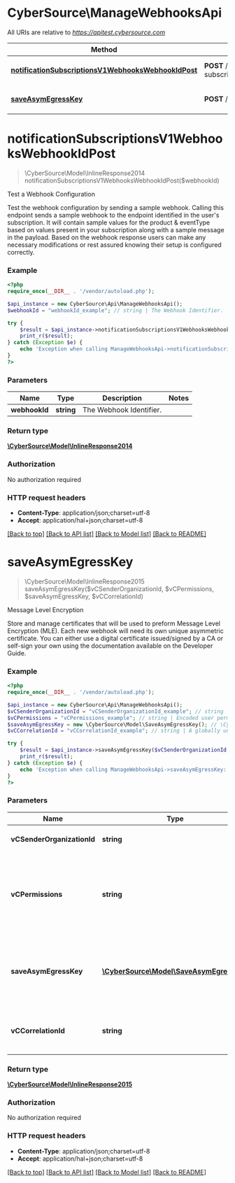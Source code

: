 # CyberSource\ManageWebhooksApi

All URIs are relative to *https://apitest.cybersource.com*

Method | HTTP request | Description
------------- | ------------- | -------------
[**notificationSubscriptionsV1WebhooksWebhookIdPost**](ManageWebhooksApi.md#notificationSubscriptionsV1WebhooksWebhookIdPost) | **POST** /notification-subscriptions/v1/webhooks/{webhookId} | Test a Webhook Configuration
[**saveAsymEgressKey**](ManageWebhooksApi.md#saveAsymEgressKey) | **POST** /kms/egress/v2/keys-asym | Message Level Encryption


# **notificationSubscriptionsV1WebhooksWebhookIdPost**
> \CyberSource\Model\InlineResponse2014 notificationSubscriptionsV1WebhooksWebhookIdPost($webhookId)

Test a Webhook Configuration

Test the webhook configuration by sending a sample webhook. Calling this endpoint sends a sample webhook to the endpoint identified in the user's subscription.   It will contain sample values for the product & eventType based on values present in your subscription along with a sample message in the payload.   Based on the webhook response users can make any necessary modifications or rest assured knowing their setup is configured correctly.

### Example
```php
<?php
require_once(__DIR__ . '/vendor/autoload.php');

$api_instance = new CyberSource\Api\ManageWebhooksApi();
$webhookId = "webhookId_example"; // string | The Webhook Identifier.

try {
    $result = $api_instance->notificationSubscriptionsV1WebhooksWebhookIdPost($webhookId);
    print_r($result);
} catch (Exception $e) {
    echo 'Exception when calling ManageWebhooksApi->notificationSubscriptionsV1WebhooksWebhookIdPost: ', $e->getMessage(), PHP_EOL;
}
?>
```

### Parameters

Name | Type | Description  | Notes
------------- | ------------- | ------------- | -------------
 **webhookId** | **string**| The Webhook Identifier. |

### Return type

[**\CyberSource\Model\InlineResponse2014**](../Model/InlineResponse2014.md)

### Authorization

No authorization required

### HTTP request headers

 - **Content-Type**: application/json;charset=utf-8
 - **Accept**: application/hal+json;charset=utf-8

[[Back to top]](#) [[Back to API list]](../../README.md#documentation-for-api-endpoints) [[Back to Model list]](../../README.md#documentation-for-models) [[Back to README]](../../README.md)

# **saveAsymEgressKey**
> \CyberSource\Model\InlineResponse2015 saveAsymEgressKey($vCSenderOrganizationId, $vCPermissions, $saveAsymEgressKey, $vCCorrelationId)

Message Level Encryption

Store and manage certificates that will be used to preform Message Level Encryption (MLE). Each new webhook will need its own unique asymmetric certificate. You can either use a digital certificate issued/signed by a CA or self-sign your own using the documentation available on the Developer Guide.

### Example
```php
<?php
require_once(__DIR__ . '/vendor/autoload.php');

$api_instance = new CyberSource\Api\ManageWebhooksApi();
$vCSenderOrganizationId = "vCSenderOrganizationId_example"; // string | Sender organization id
$vCPermissions = "vCPermissions_example"; // string | Encoded user permissions returned by the CGK, for the entity user who initiated the boarding
$saveAsymEgressKey = new \CyberSource\Model\SaveAsymEgressKey(); // \CyberSource\Model\SaveAsymEgressKey | Provide egress Asymmetric key information to save (create or store)
$vCCorrelationId = "vCCorrelationId_example"; // string | A globally unique id associated with your request

try {
    $result = $api_instance->saveAsymEgressKey($vCSenderOrganizationId, $vCPermissions, $saveAsymEgressKey, $vCCorrelationId);
    print_r($result);
} catch (Exception $e) {
    echo 'Exception when calling ManageWebhooksApi->saveAsymEgressKey: ', $e->getMessage(), PHP_EOL;
}
?>
```

### Parameters

Name | Type | Description  | Notes
------------- | ------------- | ------------- | -------------
 **vCSenderOrganizationId** | **string**| Sender organization id |
 **vCPermissions** | **string**| Encoded user permissions returned by the CGK, for the entity user who initiated the boarding |
 **saveAsymEgressKey** | [**\CyberSource\Model\SaveAsymEgressKey**](../Model/SaveAsymEgressKey.md)| Provide egress Asymmetric key information to save (create or store) |
 **vCCorrelationId** | **string**| A globally unique id associated with your request | [optional]

### Return type

[**\CyberSource\Model\InlineResponse2015**](../Model/InlineResponse2015.md)

### Authorization

No authorization required

### HTTP request headers

 - **Content-Type**: application/json;charset=utf-8
 - **Accept**: application/hal+json;charset=utf-8

[[Back to top]](#) [[Back to API list]](../../README.md#documentation-for-api-endpoints) [[Back to Model list]](../../README.md#documentation-for-models) [[Back to README]](../../README.md)

